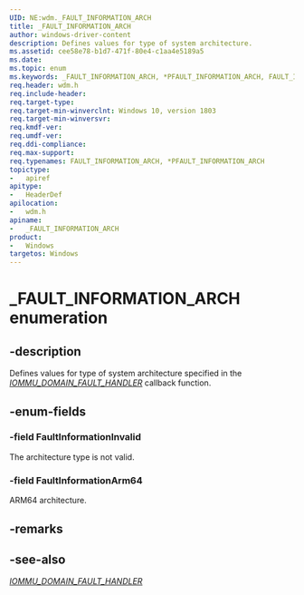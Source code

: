 ```yaml
---
UID: NE:wdm._FAULT_INFORMATION_ARCH
title: _FAULT_INFORMATION_ARCH
author: windows-driver-content
description: Defines values for type of system architecture.
ms.assetid: cee58e78-b1d7-471f-80e4-c1aa4e5189a5
ms.date: 
ms.topic: enum
ms.keywords: _FAULT_INFORMATION_ARCH, *PFAULT_INFORMATION_ARCH, FAULT_INFORMATION_ARCH, 
req.header: wdm.h
req.include-header:
req.target-type:
req.target-min-winverclnt: Windows 10, version 1803
req.target-min-winversvr:
req.kmdf-ver:
req.umdf-ver:
req.ddi-compliance:
req.max-support:
req.typenames: FAULT_INFORMATION_ARCH, *PFAULT_INFORMATION_ARCH
topictype: 
-	apiref
apitype: 
-	HeaderDef
apilocation: 
-	wdm.h
apiname: 
-	_FAULT_INFORMATION_ARCH
product:
-	Windows
targetos: Windows
---
```


# _FAULT_INFORMATION_ARCH enumeration

## -description

Defines values for type of system architecture specified in the [_IOMMU_DOMAIN_FAULT_HANDLER_](nc-wdm-iommu_domain_fault_handler.md) callback function.


## -enum-fields

### -field FaultInformationInvalid 
The architecture type is not valid. 

### -field FaultInformationArm64
ARM64 architecture.

## -remarks

## -see-also
[_IOMMU_DOMAIN_FAULT_HANDLER_](nc-wdm-iommu_domain_fault_handler.md)
